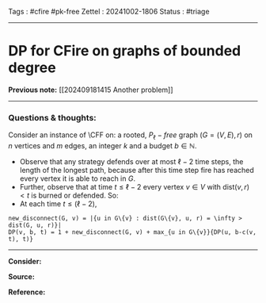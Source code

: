 Tags : #cfire #pk-free 
Zettel :  20241002-1806
Status : #triage 

-----

# DP for CFire on graphs of bounded degree

**Previous note:** [[202409181415 Another problem]]

-----

### Questions & thoughts:

Consider an instance of \CFF on: a rooted, $P_\ell-free$ graph $(G=(V, E), r)$ on $n$ vertices and $m$ edges, an integer $k$ and a budget $b\in\mathbb{N}$. 
- Observe that any strategy defends over at most $\ell-2$ time steps, the length of the longest path, because after this time step fire has reached every vertex it is able to reach in $G$.
- Further, observe that at time $t\leq \ell-2$ every vertex $v\in V$ with $\textrm{dist}(v, r) < t$ is burned or defended. 
So:
 - At each time $t\leq (\ell-2)$, 

```
new_disconnect(G, v) = |{u in G\{v} : dist(G\{v}, u, r) = \infty > dist(G, u, r)}|
DP(v, b, t) = 1 + new_disconnect(G, v) + max_{u in G\{v}}{DP(u, b-c(v, t), t)}
```
  

-----
 
**Consider:**


**Source:** 


**Reference:** 
